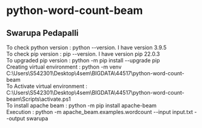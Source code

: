 # python-word-count-beam
## Swarupa Pedapalli
To check python version : python --version. I have version 3.9.5</br>
To check pip version  : pip --version. I have version pip 22.0.3</br>
To upgraded pip version : python -m pip install --upgrade pip</br>
Creating virtual environment : python -m venv C:\Users\S542301\Desktop\4sem\BIGDATA\44517\python-word-count-beam</br>
To Activate virtual environment :  C:\Users\S542301\Desktop\4sem\BIGDATA\44517\python-word-count-beam\Scripts\activate.ps1</br>
To install apache beam : python -m pip install apache-beam</br>
Execution : python -m apache_beam.examples.wordcount --input input.txt --output swarupa


